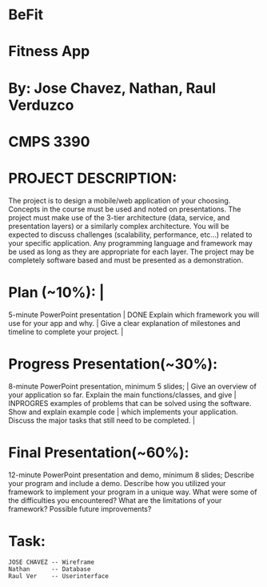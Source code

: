 # BeFit
# Fitness App
# By: Jose Chavez, Nathan, Raul Verduzco
# CMPS 3390

# PROJECT DESCRIPTION:
   The project is to design a mobile/web application of your choosing. Concepts in the course must
   be used and noted on presentations. The project must make use of the 3-tier architecture (data,
   service, and presentation layers) or a similarly complex architecture. You will be expected to
   discuss challenges (scalability, performance, etc...) related to your specific application. Any
   programming language and framework may be used as long as they are appropriate for each
   layer. The project may be completely software based and must be presented as a demonstration.

# Plan (~10%):                                                                    |
   5-minute PowerPoint presentation                                               |  DONE
   Explain which framework you will use for your app and why.                     |
   Give a clear explanation of milestones and timeline to complete your project.  |

# Progress Presentation(~30%):
   8-minute PowerPoint presentation, minimum 5 slides;                                          |
   Give an overview of your application so far. Explain the main functions/classes, and give    |  INPROGRES 
   examples of problems that can be solved using the software. Show and explain example code    |
   which implements your application. Discuss the major tasks that still need to be completed.  |
   
# Final Presentation(~60%):
   12-minute PowerPoint presentation and demo, minimum 8 slides;
   Describe your program and include a demo. Describe how you utilized your framework to
   implement your program in a unique way. What were some of the difficulties you encountered?
   What are the limitations of your framework? Possible future improvements?
   
# Task:
    JOSE CHAVEZ -- Wireframe
    Nathan      -- Database
    Raul Ver    -- Userinterface
    
    

